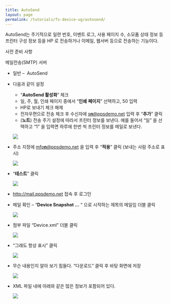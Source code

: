 ```yaml
---
title: AutoSend
layout: page
permalink: /tutorials/fs-device-ug/autosend/
---
```

AutoSend는 주기적으로 일련 번호, 이벤트 로그, 사용 페이지 수, 소모품 상태 정보 등 프린터 구성 정보 등을 HP 로 전송하거나 이메일, 웹서버 등으로 전송하는 기능이다.

사전 준비 사항

메일전송(SMTP) 서버

  * 일반 &#8211;  AutoSend
  * 다음과 같이 설정 
      * “**AutoSend 활성화**” 체크
      * 일, 주, 월, 인쇄 페이지 중에서 “**인쇄** **페이지**” 선택하고, 50 입력
      * HP로 보내기 체크 해제
      * 전자우편으로 전송 체크 후 수신자에 [s**n**@ppsdemo.net](mailto:sn@ppsdemo.net) 입력 후 “**추가**” 클릭
      * (**노트**) 전송 주기 설정에 따라서 프린터 정보를 보낸다. 예를 들어서 “일” 을 선택하고 “1” 을 입력면 하루에 한번 씩 프린터 정보를 메일로 보낸다.

	![](http://soonmo.github.io/images/2-6.png)

  * 주소 지정에 [mfp**n**@ppsdemo.net](mailto:mfpn@ppsdemo.net) 을 입력 후 “**적용**” 클릭 (보내는 사람 주소로 표시)

	![](http://soonmo.github.io/images/2-6.png)

  * &#8220;**테스트**&#8221; 클릭

	![](http://soonmo.github.io/images/4-7.png)

  * <http://mail.ppsdemo.net> 접속 후 로그인
  * 메일 확인 – “**Device Snapshot …** “ 으로 시작하는 제목의 메일임 더블 클릭

	![](http://soonmo.github.io/images/6-5.png)

  * 첨부 파일 “Device.xml” 더블 클릭

	![](http://soonmo.github.io/images/7-6.png)

  * &#8220;그래도 항상 표시&#8221; 클릭

	![](http://soonmo.github.io/images/7-1-1.png)

  * 무슨 내용인지 알아 보기 힘들다. &#8220;다운로드&#8221; 클릭 후 바탕 화면에 저장

	![](http://soonmo.github.io/images/7-2-1.png)

  * XML 파일 내에 아래와 같은 많은 정보가 포함되어 있다.

	![](http://soonmo.github.io/images/8-6.png)